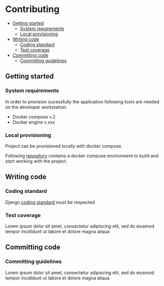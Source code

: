 # Contributing
* [Getting started](#getting-started)
  * [System requirements](#system-requirements)
  * [Local provisioning](#local-provisioning)
* [Writing code](#writing-code)
  * [Coding standard](#coding-standard)
  * [Test coverage](#test-coverage)
* [Committing code](#committing-code)
  * [Committing guidelines](#committing-guidelines)

## Getting started

### System requirements

In order to provision sucessfully the application following tools are needed on the developer workstation:

- Docker compose v.2
- Docker engine v.xxx

### Local provisioning

Project can be provisioned locally with docker compose.

Following [repository](https://github.com/Multidialogo/teambuilding-app-provisioning) contains a docker compose environment to build and start working with the project.

## Writing code

### Coding standard

Django [coding standard](https://docs.djangoproject.com/en/dev/internals/contributing/writing-code/coding-style/) must be respected

### Test coverage

Lorem ipsum dolor sit amet, consectetur adipiscing elit, sed do eiusmod tempor incididunt ut labore et dolore magna aliqua

## Committing code

### Committing guidelines

Lorem ipsum dolor sit amet, consectetur adipiscing elit, sed do eiusmod tempor incididunt ut labore et dolore magna aliqua
